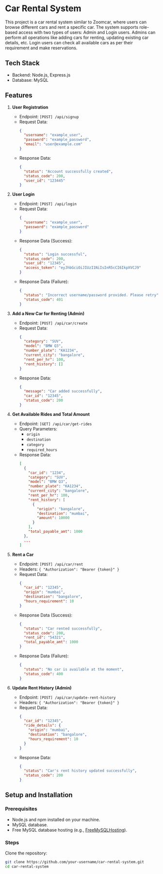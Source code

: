 # Car Rental System

This project is a car rental system similar to Zoomcar, where users can browse different cars and rent a specific car. The system supports role-based access with two types of users: Admin and Login users. Admins can perform all operations like adding cars for renting, updating existing car details, etc. Login users can check all available cars as per their requirement and make reservations.

## Tech Stack

- Backend: Node.js, Express.js
- Database: MySQL

## Features

1. **User Registration**
   - Endpoint: `[POST] /api/signup`
   - Request Data: 
     ```json
     {
       "username": "example_user",
       "password": "example_password",
       "email": "user@example.com"
     }
     ```
   - Response Data:
     ```json
     {
       "status": "Account successfully created",
       "status_code": 200,
       "user_id": "123445"
     }
     ```

2. **User Login**
   - Endpoint: `[POST] /api/login`
   - Request Data:
     ```json
     {
       "username": "example_user",
       "password": "example_password"
     }
     ```
   - Response Data (Success):
     ```json
     {
       "status": "Login successful",
       "status_code": 200,
       "user_id": "12345",
       "access_token": "eyJhbGciOiJIUzI1NiIsInR5cCI6IkpXVCJ9"
     }
     ```
   - Response Data (Failure):
     ```json
     {
       "status": "Incorrect username/password provided. Please retry",
       "status_code": 401
     }
     ```

3. **Add a New Car for Renting (Admin)**
   - Endpoint: `[POST] /api/car/create`
   - Request Data:
     ```json
     {
       "category": "SUV",
       "model": "BMW Q3",
       "number_plate": "KA1234",
       "current_city": "bangalore",
       "rent_per_hr": 100,
       "rent_history": []
     }
     ```
   - Response Data:
     ```json
     {
       "message": "Car added successfully",
       "car_id": "12345",
       "status_code": 200
     }
     ```

4. **Get Available Rides and Total Amount**
   - Endpoint: `[GET] /api/car/get-rides`
   - Query Parameters:
     - `origin`
     - `destination`
     - `category`
     - `required_hours`
   - Response Data:
     ```json
     [
       {
         "car_id": "1234",
         "category": "SUV",
         "model": "BMW Q3",
         "number_plate": "KA1234",
         "current_city": "bangalore",
         "rent_per_hr": 100,
         "rent_history": [
           {
             "origin": "bangalore",
             "destination": "mumbai",
             "amount": 10000
           }
         ],
         "total_payable_amt": 1000
       },
       ...
     ]
     ```

5. **Rent a Car**
   - Endpoint: `[POST] /api/car/rent`
   - Headers: `{ "Authorization": "Bearer {token}" }`
   - Request Data:
     ```json
     {
       "car_id": "12345",
       "origin": "mumbai",
       "destination": "bangalore",
       "hours_requirement": 10
     }
     ```
   - Response Data (Success):
     ```json
     {
       "status": "Car rented successfully",
       "status_code": 200,
       "rent_id": "54321",
       "total_payable_amt": 1000
     }
     ```
   - Response Data (Failure):
     ```json
     {
       "status": "No car is available at the moment",
       "status_code": 400
     }
     ```

6. **Update Rent History (Admin)**
   - Endpoint: `[POST] /api/car/update-rent-history`
   - Headers: `{ "Authorization": "Bearer {token}" }`
   - Request Data:
     ```json
     {
       "car_id": "12345",
       "ride_details": {
         "origin": "mumbai",
         "destination": "bangalore",
         "hours_requirement": 10
       }
     }
     ```
   - Response Data:
     ```json
     {
       "status": "Car's rent history updated successfully",
       "status_code": 200
     }
     ```

## Setup and Installation

### Prerequisites

- Node.js and npm installed on your machine.
- MySQL database.
- Free MySQL database hosting (e.g., [FreeMySQLHosting](https://www.freemysqlhosting.net/)).

### Steps

 Clone the repository:
   ```sh
   git clone https://github.com/your-username/car-rental-system.git
   cd car-rental-system
